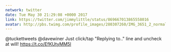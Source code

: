 ```yaml
---
network: twitter
date: Tue May 30 21:29:08 +0000 2017
link: https://twitter.com/jimmylittle/status/869667013865558016
avatar: http://pbs.twimg.com/profile_images/280307260/IMG_3651_2_normal.jpg
---
```


@tuckettweets @davewiner Just click/tap "Replying to.." line and uncheck at will! https://t.co/EfKUtyMM5l
